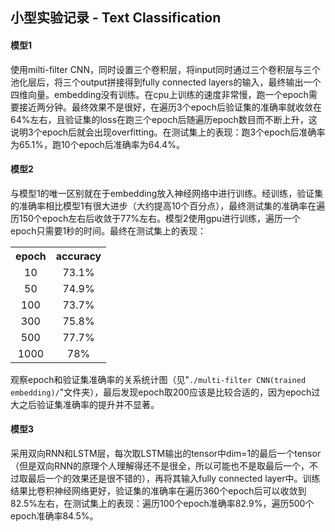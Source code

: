 ## 小型实验记录 - Text Classification

#### 模型1

使用milti-filter CNN，同时设置三个卷积层，将input同时通过三个卷积层与三个池化层后，将三个output拼接得到fully connected layers的输入，最终输出一个四维向量。embedding没有训练。在cpu上训练的速度非常慢，跑一个epoch需要接近两分钟。最终效果不是很好，在遍历3个epoch后验证集的准确率就收敛在64%左右，且验证集的loss在跑三个epoch后随遍历epoch数目而不断上升，这说明3个epoch后就会出现overfitting。在测试集上的表现：跑3个epoch后准确率为65.1%，跑10个epoch后准确率为64.4%。

#### 模型2

与模型1的唯一区别就在于embedding放入神经网络中进行训练。经训练，验证集的准确率相比模型1有很大进步（大约提高10个百分点），最终测试集的准确率在遍历150个epoch左右后收敛于77%左右。模型2使用gpu进行训练，遍历一个epoch只需要1秒的时间。最终在测试集上的表现：

<table style="text-align:center;">
  <tr>
  	<th>epoch</th>
    <th>accuracy</th>
  </tr>
  <tr>
  	<td>10</td>
    <td>73.1%</td>
  </tr>
  <tr>
  	<td>50</td>
    <td>74.9%</td>
  </tr>
   <tr>
  	<td>100</td>
    <td>73.7%</td>
  </tr>
  <tr>
  	<td>300</td>
    <td>75.8%</td>
  </tr>
  <tr>
  	<td>500</td>
    <td>77.7%</td>
  </tr>
  <tr>
  	<td>1000</td>
    <td>78%</td>
  </tr>
</table>

观察epoch和验证集准确率的关系统计图（见"`./multi-filter CNN(trained embedding)/`"文件夹），最后发现epoch取200应该是比较合适的，因为epoch过大之后验证集准确率的提升并不显著。

#### 模型3

采用双向RNN和LSTM层，每次取LSTM输出的tensor中dim=1的最后一个tensor（但是双向RNN的原理个人理解得还不是很全，所以可能也不是取最后一个，不过取最后一个的效果还是很不错的），再将其输入fully connected layer中。训练结果比卷积神经网络更好，验证集的准确率在遍历360个epoch后可以收敛到82.5%左右，在测试集上的表现：遍历100个epoch准确率82.9%，遍历500个epoch准确率84.5%。

